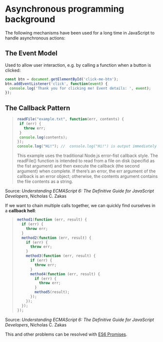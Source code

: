 # Asynchronous programming background

The following mechanisms have been used for a long time in JavaScript to handle asynchronous actions:

## The Event Model
Used to allow user interaction, e.g. by calling a function when a button is clicked:
```javascript
const btn = document.getElementById('click-me-btn');
btn.addEventListener('click', function(event) {
  console.log('Thank you for clicking me! Event details: ', event);
});
```

## The Callback Pattern
> ```javascript
> readFile("example.txt", function(err, contents) {
>  if (err) {
>    throw err;
>  }
>  console.log(contents);
> });
> console.log("Hi!"); //  console.log("Hi!") is output immediately after readFile() is called, before console.log(contents) prints anything
> ```
> This example uses the traditional Node.js error-fist callback style. The
readFile() function is intended to read from a file on disk (specifid as the
fist argument) and then execute the callback (the second argument) when
complete. If there’s an error, the err argument of the callback is an error
object; otherwise, the contents argument contains the file contents as a
string.

Source: *Understanding ECMAScript 6: The Definitive Guide for JavaScript Developers*, Nicholas C. Zakas

If we want to chain multiple calls together, we can quickly find ourselves in a **callback hell**:
> ```javascript
> method1(function (err, result) {
>   if (err) {
>     throw err;
>   }
>   method2(function (err, result) {
>     if (err) {
>       throw err;
>     }
>     method3(function (err, result) {
>       if (err) {
>         throw err;
>       }
>       method4(function (err, result) {
>         if (err) {
>           throw err;
>         }
>         method5(result);
>       });
>     });
>   });
> });
> ```

Source: *Understanding ECMAScript 6: The Definitive Guide for JavaScript Developers*, Nicholas C. Zakas

This and other problems can be resolved with [ES6 Promises](./promises).